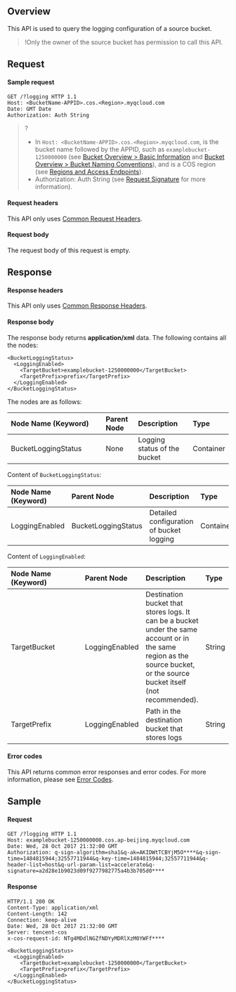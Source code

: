 ## Overview
This API is used to query the logging configuration of a source bucket.

>!Only the owner of the source bucket has permission to call this API.

## Request

#### Sample request
```shell
GET /?logging HTTP 1.1
Host: <BucketName-APPID>.cos.<Region>.myqcloud.com
Date: GMT Date
Authorization: Auth String
```

>? 
> - In `Host: <BucketName-APPID>.cos.<Region>.myqcloud.com`, <BucketName-APPID> is the bucket name followed by the APPID, such as `examplebucket-1250000000` (see [Bucket Overview > Basic Information](https://intl.cloud.tencent.com/document/product/436/38493) and [Bucket Overview > Bucket Naming Conventions](https://intl.cloud.tencent.com/document/product/436/13312)), and <Region> is a COS region (see [Regions and Access Endpoints](https://intl.cloud.tencent.com/document/product/436/6224)).
> - Authorization: Auth String (see [Request Signature](https://intl.cloud.tencent.com/document/product/436/7778) for more information).
> 

#### Request headers

This API only uses [Common Request Headers](https://intl.cloud.tencent.com/document/product/436/7728).

#### Request body
The request body of this request is empty.

## Response

#### Response headers

This API only uses [Common Response Headers](https://intl.cloud.tencent.com/document/product/436/7729).


#### Response body
The response body returns **application/xml** data. The following contains all the nodes:
```shell
<BucketLoggingStatus>
  <LoggingEnabled>
    <TargetBucket>examplebucket-1250000000</TargetBucket>
    <TargetPrefix>prefix</TargetPrefix>
  </LoggingEnabled>
</BucketLoggingStatus>
```
The nodes are as follows: <style  rel="stylesheet"> table th:nth-of-type(1) { width: 200px; }</style>

| Node Name (Keyword) | Parent Node | Description | Type |
|:---|:-- |:--|:--|
| BucketLoggingStatus | None | Logging status of the bucket | Container |

Content of `BucketLoggingStatus`:

| Node Name (Keyword) | Parent Node | Description | Type |
|:---|:-- |:--|:--|
| LoggingEnabled | BucketLoggingStatus | Detailed configuration of bucket logging |  Container |

Content of `LoggingEnabled`:

| Node Name (Keyword) | Parent Node | Description | Type |
|:---|:-- |:--|:--|
| TargetBucket | LoggingEnabled | Destination bucket that stores logs. It can be a bucket under the same account or in the same region as the source bucket, or the source bucket itself (not recommended). | String |
| TargetPrefix | LoggingEnabled | Path in the destination bucket that stores logs |  String |

#### Error codes

This API returns common error responses and error codes. For more information, please see [Error Codes](https://intl.cloud.tencent.com/document/product/436/7730).

## Sample

#### Request
```shell
GET /?logging HTTP 1.1
Host: examplebucket-1250000000.cos.ap-beijing.myqcloud.com
Date: Wed, 28 Oct 2017 21:32:00 GMT
Authorization: q-sign-algorithm=sha1&q-ak=AKIDWtTCBYjM5O****&q-sign-time=1484815944;32557711944&q-key-time=1484815944;32557711944&q-header-list=host&q-url-param-list=accelerate&q-signature=a2d28e1b9023d09f9277982775a4b3b705d0****
```

#### Response
```shell
HTTP/1.1 200 OK
Content-Type: application/xml
Content-Length: 142
Connection: keep-alive
Date: Wed, 28 Oct 2017 21:32:00 GMT
Server: tencent-cos
x-cos-request-id: NTg4MDdlNGZfNDYyMDRlXzM0YWFf****

<BucketLoggingStatus>
  <LoggingEnabled>
    <TargetBucket>examplebucket-1250000000</TargetBucket>
    <TargetPrefix>prefix</TargetPrefix>
  </LoggingEnabled>
</BucketLoggingStatus>
```
